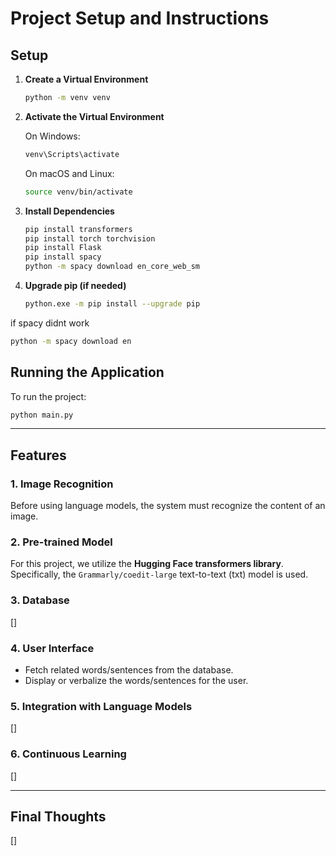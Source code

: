 # Project Setup and Instructions

## Setup

1. **Create a Virtual Environment**

   ```bash
   python -m venv venv
   ```

2. **Activate the Virtual Environment**

   On Windows:
   ```bash
   venv\Scripts\activate
   ```
   
   On macOS and Linux:
   ```bash
   source venv/bin/activate
   ```

3. **Install Dependencies**

   ```bash
   pip install transformers
   pip install torch torchvision
   pip install Flask
   pip install spacy
   python -m spacy download en_core_web_sm
   ```

4. **Upgrade pip (if needed)**

   ```bash
   python.exe -m pip install --upgrade pip
   ```

if spacy didnt work
   ```bash
   python -m spacy download en
   ```

## Running the Application

To run the project:

```bash
python main.py
```

---

## Features

### 1. Image Recognition

Before using language models, the system must recognize the content of an image.

### 2. Pre-trained Model

For this project, we utilize the **Hugging Face transformers library**. Specifically, the `Grammarly/coedit-large` text-to-text (txt) model is used.

### 3. Database

[]

### 4. User Interface

- Fetch related words/sentences from the database.
- Display or verbalize the words/sentences for the user.

### 5. Integration with Language Models

[]

### 6. Continuous Learning

[]

---

## Final Thoughts

[]